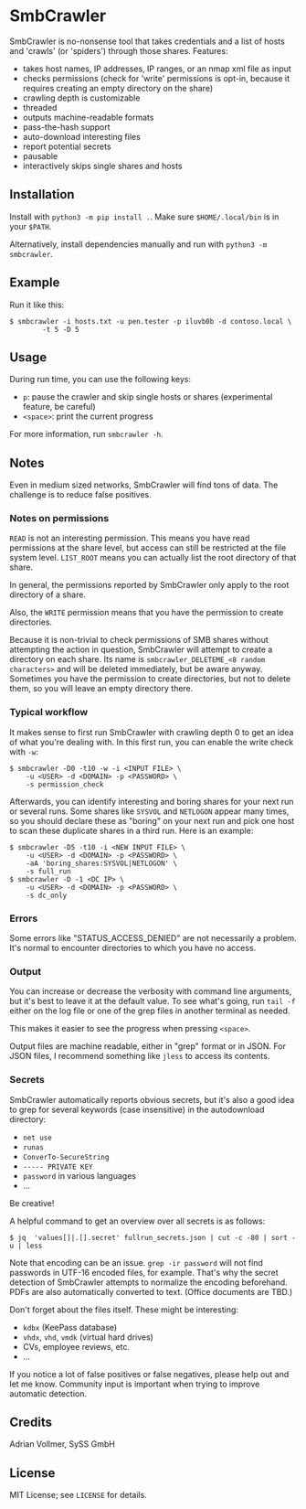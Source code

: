 SmbCrawler
==========

SmbCrawler is no-nonsense tool that takes credentials and a list of hosts
and 'crawls' (or 'spiders') through those shares. Features:

* takes host names, IP addresses, IP ranges, or an nmap xml file as input
* checks permissions (check for 'write' permissions is opt-in, because it
  requires creating an empty directory on the share)
* crawling depth is customizable
* threaded
* outputs machine-readable formats
* pass-the-hash support
* auto-download interesting files
* report potential secrets
* pausable
* interactively skips single shares and hosts


Installation
------------

Install with `python3 -m pip install .`. Make sure `$HOME/.local/bin` is in
your `$PATH`.

Alternatively, install dependencies manually and run with `python3 -m smbcrawler`.


Example
-------

Run it like this:

```
$ smbcrawler -i hosts.txt -u pen.tester -p iluvb0b -d contoso.local \
        -t 5 -D 5
```


Usage
-----

During run time, you can use the following keys:

* `p`: pause the crawler and skip single hosts or shares (experimental
  feature, be careful)
* `<space>`: print the current progress

For more information, run `smbcrawler -h`.


Notes
-----

Even in medium sized networks, SmbCrawler will find tons of data. The
challenge is to reduce false positives.

### Notes on permissions

`READ` is not an interesting permission. This means you have read permissions
at the share level, but access can still be restricted at the file system
level. `LIST_ROOT` means you can actually list the root directory of that
share.

In general, the permissions reported by SmbCrawler only apply to the root
directory of a share.

Also, the `WRITE` permission means that you have the permission to create
directories.

Because it is non-trivial to check permissions of SMB shares without
attempting the action in question, SmbCrawler will attempt to create a
directory on each share. Its name is `smbcrawler_DELETEME_<8 random
characters>` and will be deleted immediately, but be aware anyway. Sometimes
you have the permission to create directories, but not to delete them, so
you will leave an empty directory there.


### Typical workflow

It makes sense to first run SmbCrawler with crawling depth 0 to get an idea of
what you're dealing with. In this first run, you can enable the write check
with `-w`:

```
$ smbcrawler -D0 -t10 -w -i <INPUT FILE> \
    -u <USER> -d <DOMAIN> -p <PASSWORD> \
    -s permission_check
```

Afterwards, you can identify interesting and boring shares for your next run
or several runs. Some shares like `SYSVOL` and `NETLOGON` appear many times,
so you should declare these as "boring" on your next run and pick one host
to scan these duplicate shares in a third run. Here is an example:

```
$ smbcrawler -D5 -t10 -i <NEW INPUT FILE> \
    -u <USER> -d <DOMAIN> -p <PASSWORD> \
    -aA 'boring_shares:SYSVOL|NETLOGON' \
    -s full_run
$ smbcrawler -D -1 <DC IP> \
    -u <USER> -d <DOMAIN> -p <PASSWORD> \
    -s dc_only
```

### Errors

Some errors like "STATUS_ACCESS_DENIED" are not necessarily a problem. It's
normal to encounter directories to which you have no access.

### Output

You can increase or decrease the verbosity with command line arguments, but
it's best to leave it at the default value. To see what's going, run `tail
-f` either on the log file or one of the grep files in another terminal as
needed.

This makes it easier to see the progress when pressing `<space>`.

Output files are machine readable, either in "grep" format or in JSON. For
JSON files, I recommend something like `jless` to access its contents.

### Secrets

SmbCrawler automatically reports obvious secrets, but it's also a good idea
to grep for several keywords (case insensitive) in the autodownload
directory:

* `net use`
* `runas`
* `ConverTo-SecureString`
* `----- PRIVATE KEY`
* `password` in various languages
* ...

Be creative!

A helpful command to get an overview over all secrets is as follows:

```
$ jq  'values[]|.[].secret' fullrun_secrets.json | cut -c -80 | sort -u | less
```

Note that encoding can be an issue. `grep -ir password` will not find
passwords in UTF-16 encoded files, for example. That's why the secret
detection of SmbCrawler attempts to normalize the encoding beforehand. PDFs
are also automatically converted to text. (Office documents are TBD.)

Don't forget about the files itself. These might be interesting:

* `kdbx` (KeePass database)
* `vhdx`, `vhd`, `vmdk` (virtual hard drives)
* CVs, employee reviews, etc.
* ...

If you notice a lot of false positives or false negatives, please help out
and let me know. Community input is important when trying to improve
automatic detection.


Credits
-------

Adrian Vollmer, SySS GmbH


License
-------

MIT License; see `LICENSE` for details.
